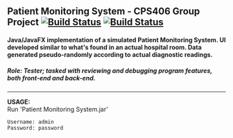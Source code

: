 ## Patient Monitoring System - CPS406 Group Project [![Build Status](https://travis-ci.org/razr22/PatientMonitoringSystem.svg?branch=master)](https://travis-ci.org/razr22/PatientMonitoringSystem) [![Build Status](https://travis-ci.com/razr22/PatientMonitoringSystem.svg?branch=master)](https://travis-ci.com/razr22/PatientMonitoringSystem)

#### Java/JavaFX implementation of a simulated Patient Monitoring System. UI developed similar to what's found in an actual hospital room. Data generated pseudo-randomly according to actual diagnostic readings.

##### Role: Tester; tasked with reviewing and debugging program features, both front-end and back-end.
---
  **USAGE:**  
    Run 'Patient Monitoring System.jar'  
    
    Username: admin  
    Password: password
